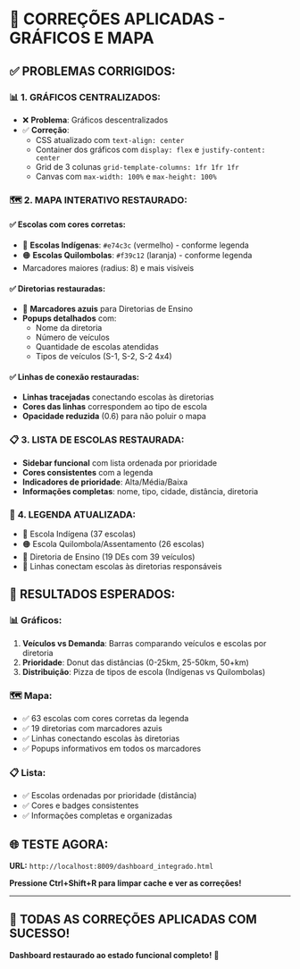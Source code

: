 # 🎯 CORREÇÕES APLICADAS - GRÁFICOS E MAPA

## ✅ **PROBLEMAS CORRIGIDOS:**

### 📊 **1. GRÁFICOS CENTRALIZADOS:**
- ❌ **Problema**: Gráficos descentralizados
- ✅ **Correção**: 
  - CSS atualizado com `text-align: center`
  - Container dos gráficos com `display: flex` e `justify-content: center`
  - Grid de 3 colunas `grid-template-columns: 1fr 1fr 1fr`
  - Canvas com `max-width: 100%` e `max-height: 100%`

### 🗺️ **2. MAPA INTERATIVO RESTAURADO:**

#### ✅ **Escolas com cores corretas:**
- 🔴 **Escolas Indígenas**: `#e74c3c` (vermelho) - conforme legenda
- 🟠 **Escolas Quilombolas**: `#f39c12` (laranja) - conforme legenda
- Marcadores maiores (radius: 8) e mais visíveis

#### ✅ **Diretorias restauradas:**
- 🔵 **Marcadores azuis** para Diretorias de Ensino
- **Popups detalhados** com:
  - Nome da diretoria
  - Número de veículos
  - Quantidade de escolas atendidas
  - Tipos de veículos (S-1, S-2, S-2 4x4)

#### ✅ **Linhas de conexão restauradas:**
- **Linhas tracejadas** conectando escolas às diretorias
- **Cores das linhas** correspondem ao tipo de escola
- **Opacidade reduzida** (0.6) para não poluir o mapa

### 📋 **3. LISTA DE ESCOLAS RESTAURADA:**
- **Sidebar funcional** com lista ordenada por prioridade
- **Cores consistentes** com a legenda
- **Indicadores de prioridade**: Alta/Média/Baixa
- **Informações completas**: nome, tipo, cidade, distância, diretoria

### 🎨 **4. LEGENDA ATUALIZADA:**
- 🔴 Escola Indígena (37 escolas)
- 🟠 Escola Quilombola/Assentamento (26 escolas)  
- 🔵 Diretoria de Ensino (19 DEs com 39 veículos)
- 📍 Linhas conectam escolas às diretorias responsáveis

## 🎯 **RESULTADOS ESPERADOS:**

### 📊 **Gráficos:**
1. **Veículos vs Demanda**: Barras comparando veículos e escolas por diretoria
2. **Prioridade**: Donut das distâncias (0-25km, 25-50km, 50+km)
3. **Distribuição**: Pizza de tipos de escola (Indígenas vs Quilombolas)

### 🗺️ **Mapa:**
- ✅ 63 escolas com cores corretas da legenda
- ✅ 19 diretorias com marcadores azuis
- ✅ Linhas conectando escolas às diretorias
- ✅ Popups informativos em todos os marcadores

### 📋 **Lista:**
- ✅ Escolas ordenadas por prioridade (distância)
- ✅ Cores e badges consistentes
- ✅ Informações completas e organizadas

## 🌐 **TESTE AGORA:**
**URL:** `http://localhost:8009/dashboard_integrado.html`

**Pressione Ctrl+Shift+R para limpar cache e ver as correções!**

---

## 🎉 **TODAS AS CORREÇÕES APLICADAS COM SUCESSO!**
**Dashboard restaurado ao estado funcional completo!** 🚀
